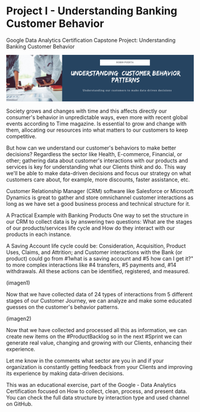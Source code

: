 # Project I - Understanding Banking Customer Behavior
Google Data Analytics Certification Capstone Project: Understanding Banking Customer Behavior

<img src="https://github.com/robspuerta/Project-I---Understanding-Banking-Customer-Behavior/blob/main/Dise%C3%B1o%20sin%20t%C3%ADtulo.png" alt="Robin Puerta Business Process Analyst + Product Analyst">

Society grows and changes with time and this affects directly our consumer's behavior in unpredictable ways, even more with recent global events according to Time magazine. Is essential to grow and change with them, allocating our resources into what matters to our customers to keep competitive. 

But how can we understand our customer's behaviors to make better decisions?
Regardless the sector like Health, E-commerce, Financial, or other; gathering data about customer's interactions with our products and services is key for understanding what our Clients think and do. This way we'll be able to make data-driven decisions and focus our strategy on what customers care about, for example, more discounts, faster assistance, etc. 

Customer Relationship Manager (CRM) software like Salesforce or Microsoft Dynamics is great to gather and store omnichannel customer interactions as long as we have set a good business process and technical structure for it.

A Practical Example with Banking Products
One way to set the structure in our CRM to collect data is by answering two questions: What are the stages of our products/services life cycle and How do they interact with our products in each instance. 

A Saving Account life cycle could be: Consideration, Acquisition, Product Uses, Claims, and Attrition; and Customer interactions with the Bank (or product) could go from #1what is a saving account and #5 how can I get it?" to more complex interactions like #4 transfers, #5 payments and, #14 withdrawals. All these actions can be identified, registered, and measured.

(imagen1)

Now that we have collected data of 24 types of interactions from 5 different stages of our Customer Journey, we can analyze and make some educated guesses on the customer's behavior patterns. 

(imagen2)

Now that we have collected and processed all this as information, we can create new items on the #ProductBacklog so in the next #Sprint we can generate real value, changing and growing with our Clients, enhancing their experience.  

Let me know in the comments what sector are you in and if your organization is constantly getting feedback from your Clients and improving its experience by making data-driven decisions.   

This was an educational exercise, part of the Google - Data Analytics Certification focused on How to collect, clean, process, and present data. You can check the full data structure by interaction type and used channel on GitHub. 
